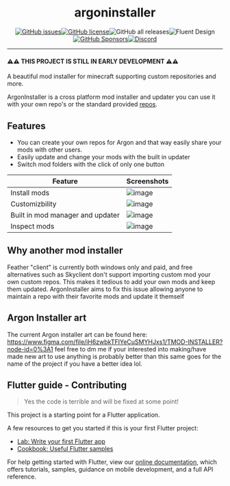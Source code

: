 <div align="center">

# argoninstaller

</div>

<div align="center">

[![GitHub issues](https://img.shields.io/github/issues/Tricked-dev/argoninstaller)](https://github.com/Tricked-dev/argoninstaller/issues)[![GitHub license](https://img.shields.io/badge/license-CC--BY--NC--ND--3-orange)](https://github.com/Tricked-dev/argoninstaller)![GitHub all releases](https://img.shields.io/github/downloads/tricked-dev/argoninstaller/total)![Fluent Design](https://img.shields.io/badge/fluent-design-blue?color=7A7574&labelColor=0078D7)[![GitHub Sponsors](https://img.shields.io/github/sponsors/tricked-dev)](https://github.com/sponsors/Tricked-dev)[![Discord](https://img.shields.io/discord/945782183656833075)](https://discord.gg/wU9kyjdJup)

</div>

---

#### ⚠️⚠️ THIS PROJECT IS STILL IN EARLY DEVELOPMENT ⚠️⚠️

A beautiful mod installer for minecraft supporting custom repositories and more.

ArgonInstaller is a cross platform mod installer and updater you can use it with your own repo's or the standard provided [repos](https://github.com/Tricked-dev/argoninstallerrepo).

## Features

- You can create your own repos for Argon and that way easily share your mods with other users.
- Easily update and change your mods with the built in updater
- Switch mod folders with the click of only one button

| Feature                          | Screenshots                                                                                                     |
| -------------------------------- | --------------------------------------------------------------------------------------------------------------- |
| Install mods                     | ![image](https://user-images.githubusercontent.com/72335827/155962358-f7d5a924-1c64-49f5-8b02-f6d87ecaf93d.png) |
| Customizbility                   | ![image](https://user-images.githubusercontent.com/72335827/155805773-a2813b98-f1dd-4953-9be3-d4f3d7dd36e6.png) |
| Built in mod manager and updater | ![image](https://user-images.githubusercontent.com/72335827/155962546-2fc5b8e0-d454-4c79-8205-921052642eac.png) |
| Inspect mods                     | ![image](https://user-images.githubusercontent.com/72335827/155962136-0e84de22-29dc-4fde-9bd5-6904b3f03935.png) |

## Why another mod installer

Feather "client" is currently both windows only and paid, and free alternatives such as Skyclient don't support importing custom mod your own custom repos. This makes it tedious to add your own mods and keep them updated. ArgonInstaller aims to fix this issue allowing anyone to maintain a repo with their favorite mods and update it themself

## Argon Installer art

The current Argon installer art can be found here: <https://www.figma.com/file/iH6zwbkTFIYeCuSMYHJxs1/TMOD-INSTALLER?node-id=0%3A1> feel free to dm me if your interested into making/have made new art to use anything is probably better than this same goes for the name of the project if you have a better idea lol.

## Flutter guide - Contributing

> Yes the code is terrible and will be fixed at some point!

This project is a starting point for a Flutter application.

A few resources to get you started if this is your first Flutter project:

- [Lab: Write your first Flutter app](https://flutter.dev/docs/get-started/codelab)
- [Cookbook: Useful Flutter samples](https://flutter.dev/docs/cookbook)

For help getting started with Flutter, view our
[online documentation](https://flutter.dev/docs), which offers tutorials,
samples, guidance on mobile development, and a full API reference.
